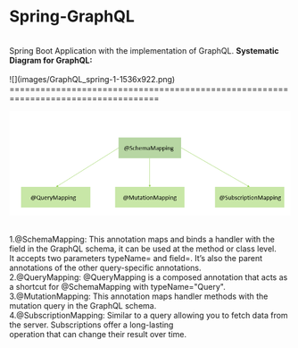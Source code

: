 # Spring-GraphQL</br>
</br>
Spring Boot Application with the implementation of GraphQL.
<b>Systematic Diagram for GraphQL:</b></br>
</br>
![](images/GraphQL_spring-1-1536x922.png)
</br>
===================================================================================

![](images/graphql.png)
</br>

</br>
1.@SchemaMapping: This annotation maps and binds a handler with the field in the GraphQL schema, it can be used at the method or class level.</br>
It accepts two parameters typeName= and field=. It’s also the parent annotations of the other query-specific annotations.</br>
2.@QueryMapping: @QueryMapping is a composed annotation that acts as a shortcut for @SchemaMapping with typeName="Query".</br>
3.@MutationMapping: This annotation maps handler methods with the mutation query in the GraphQL schema.<br/>
4.@SubscriptionMapping: Similar to a query allowing you to fetch data from the server. Subscriptions offer a long-lasting</br>
operation that can change their result over time.
